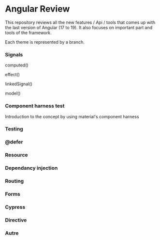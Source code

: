 # Angular Review

This repository reviews all the new features / Api / tools that comes up with the last version of Angular (17 to 19).
It also focuses on important part and tools of the framework.

Each theme is represented by a branch.

### Signals

computed()

effect()

linkedSignal()

model()

### Component harness test

Introduction to the concept by using material's component harness

### Testing

### @defer

### Resource

### Dependancy injection

### Routing

### Forms

### Cypress

### Directive

### Autre
